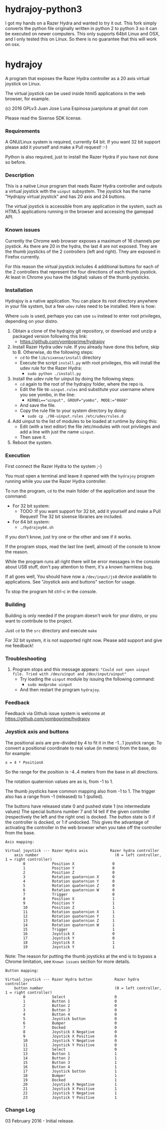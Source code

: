 # hydrajoy-python3

I got my hands on a Razer Hydra and wanted to try it out. This fork simply converts the python file originally written in python 2 to python 3 so it can be executed on newer computers.
This only supports 64bit Linux and OSX, and I only tested this on Linux. So there is no guarantee that this will work on osx.

# hydrajoy

A program that exposes the Razer Hydra controller as a 20 axis virtual joystick on Linux.

The virtual joystick can be used inside html5 applications in the web browser, for example.

(c) 2016 GPLv3 Juan Jose Luna Espinosa juanjoluna at gmail dot com

Please read the Sixense SDK license.


### Requirements

A GNU/Linux system is required, currently 64 bit. If you want 32 bit support please add it yourself and make a Pull request! :-)

Python is also required, just to install the Razer Hydra if you have not done so before.


### Description

This is a native Linux program that reads Razer Hydra controller and outputs a virtual joystick with
the `uinput` subsystem. The joystick has the name "Hydrajoy virtual joystick" and has 20 axis and 24 buttons.

The virtual joystick is accessible from any application in the system, such as HTML5 applications running
in the browser and accessing the gamepad API.


### Known issues

Currently the Chrome web browser exposes a maximum of 16 channels per joystick. As there are 20 in the hydra, the last 4 are not exposed. They are the thumb joysticks of the 2 controllers (left and right). They are exposed in Firefox currently.

For this reason the virtual joystick includes 4 additional buttons for each of the 2 controllers that represent the four
directions of each thumb joystick. At least in Chrome you have the (digital) values of the thumb joysticks.


### Installation

Hydrajoy is a native application. You can place its root directory anywhere in your file system, but a few `udev` rules need to be installed. Here is how:

Where `sudo` is used, perhaps you can use `su` instead to enter root privileges, depending on your distro.

1. Obtain a clone of the hydrajoy git repository, or download and unzip a packaged version following this link:
    * https://github.com/yomboprime/hydrajoy
2. Install Razer Hydra udev rule. If you already have done this before, skip to B. Otherwise, do the following steps:
    * `cd` to the `lib/sixense/install` directory
    * Execute the script `install.py` with root privileges, this will install the udev rule for the Razer Hydra:
        * `sudo python ./install.py`
3. Install the udev rule for uinput by doing the following steps:
    * `cd` again to the root of the hydrajoy folder, where the repo is.
    * Edit the file `98-uinput.rules` and substitute your username where you see yombo, in the line:
        * `KERNEL=="uinput", GROUP="yombo", MODE:="0660"`
    * And save the file.
    * Copy the rule file to your system directory by doing:
        * `sudo cp ./98-uinput.rules /etc/udev/rules.d`
4. Add uinput to the list of modules to be loaded at runtime by doing this:
    * Edit (with a text editor) the file /etc/modules with root privileges and add a line with just the name `uinput`.
    * Then save it.
5. Reboot the system.


### Execution

First connect the Razer Hydra to the system ;-)

You must open a terminal and leave it opened with the `hydrajoy` program running while you use the Razer Hydra controller.

To run the program, `cd` to the main folder of the application and issue the command:
* For 32 bit system:
    * TODO :If you want support for 32 bit, add it yourself and make a Pull Request! The 32 bit sixense libraries are included.
* For 64 bit system:
    * `./hydrajoy64.sh`

If you don't know, just try one or the other and see if it works.

If the program stops, read the last line (well, almost) of the console to know the reason.

While the program runs all right there will be error messages in the console about USB stuff, don't pay attention to them, it's a known harmless bug.

If all goes well, You should have now a `/dev/input/js0` device available to applications. See "Joystick axis and buttons" section for usage.

To stop the program hit ctrl-c in the console.


### Building

Building is only needed if the program doesn't work for your distro, or you want to contribute to the project.

Just `cd` to the `src` directory and execute `make`

For 32 bit system, it is not supported right now. Please add support and give me feedback!


### Troubleshooting

1. Program stops and this message appears: `"Could not open uinput file. Tried with /dev/uinput and /dev/input/uinput"`
    * Try loading the `uinput` module by issuing the following command:
        * `sudo modprobe uinput`
    * And then restart the program `hydrajoy`.


### Feedback

Feedback via Github issue system is welcome at https://github.com/yomboprime/hydrajoy


### Joystick axis and buttons

The positional axis are pre-divided by 4 to fit it in the -1...1 joystick range.
To convert a positional coordinate to real value (in meters) from the base, do for example:

    x = 4 * PositionX

So the range for the position is -4..4 meters from the base in all directions.

The rotation quaternion values are as is, from -1 to 1.

The thumb joysticks have common mapping also from -1 to 1. The trigger also has a range from -1 (released) to 1 (pulled).

The buttons have released state 0 and pushed state 1 (no intermediate values)
The special buttons number 7 and 14 tell if the given controller (respectively the
left and the right one) is docked. The button state is 0 if the controller is docked, or 1 if undocked.
This gives the advantage of activating the controller in the web browser when you take off the controller from the base.

    Axis mapping:

    Virtual joystick --- Razer Hydra axis          Razer hydra controller
        axis number                                  (0 = left controller, 1 = right controller)
            0            Position X                 0
            1            Position Y                 0
            2            Position Z                 0
            3            Rotation quaternion X      0
            4            Rotation quaternion Y      0
            5            Rotation quaternion Z      0
            6            Rotation quaternion W      0
            7            Trigger                    0
            8            Position X                 1
            9            Position Y                 1
            10           Position Z                 1
            11           Rotation quaternion X      1
            12           Rotation quaternion Y      1
            13           Rotation quaternion Z      1
            14           Rotation quaternion W      1
            15           Trigger                    1
            16           Joystick X                 0
            17           Joystick Y                 0
            18           Joystick X                 1
            19           Joystick Y                 1


Note: The reason for putting the thumb joysticks at the end is to bypass a Chrome limitation, see ```Known issues``` section for more details.
            
    Button mapping:

    Virtual joystick --- Razer Hydra button          Razer hydra controller
        button number                                (0 = left controller, 1 = right controller)
            0            Select                      0
            1            Button 1                    0
            2            Button 2                    0
            3            Button 3                    0
            4            Button 4                    0
            5            Joystick button             0
            6            Bumper                      0
            7            Docked                      0
            8            Joystick X Negative         0
            9            Joystick X Positive         0
            10           Joystick Y Negative         0
            11           Joystick Y Positive         0
            12           Select                      0
            13           Button 1                    1
            14           Button 2                    1
            15           Button 3                    1
            16           Button 4                    1
            17           Joystick button             1
            18           Bumper                      1
            19           Docked                      1
            20           Joystick X Negative         1
            21           Joystick X Positive         1
            22           Joystick Y Negative         1
            23           Joystick Y Positive         1

### Change Log

03 February 2016 -  Initial release.

